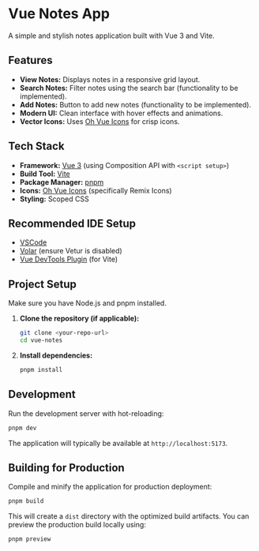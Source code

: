 # Vue Notes App

A simple and stylish notes application built with Vue 3 and Vite.

## Features

- **View Notes:** Displays notes in a responsive grid layout.
- **Search Notes:** Filter notes using the search bar (functionality to be implemented).
- **Add Notes:** Button to add new notes (functionality to be implemented).
- **Modern UI:** Clean interface with hover effects and animations.
- **Vector Icons:** Uses [Oh Vue Icons](https://oh-vue-icons.netlify.app/) for crisp icons.

## Tech Stack

- **Framework:** [Vue 3](https://vuejs.org/) (using Composition API with `<script setup>`)
- **Build Tool:** [Vite](https://vitejs.dev/)
- **Package Manager:** [pnpm](https://pnpm.io/)
- **Icons:** [Oh Vue Icons](https://oh-vue-icons.netlify.app/) (specifically Remix Icons)
- **Styling:** Scoped CSS

## Recommended IDE Setup

- [VSCode](https://code.visualstudio.com/)
- [Volar](https://marketplace.visualstudio.com/items?itemName=Vue.volar) (ensure Vetur is disabled)
- [Vue DevTools Plugin](https://devtools.vuejs.org/guide/installation.html) (for Vite)

## Project Setup

Make sure you have Node.js and pnpm installed.

1.  **Clone the repository (if applicable):**

    ```sh
    git clone <your-repo-url>
    cd vue-notes
    ```

2.  **Install dependencies:**
    ```sh
    pnpm install
    ```

## Development

Run the development server with hot-reloading:

```sh
pnpm dev
```

The application will typically be available at `http://localhost:5173`.

## Building for Production

Compile and minify the application for production deployment:

```sh
pnpm build
```

This will create a `dist` directory with the optimized build artifacts. You can preview the production build locally using:

```sh
pnpm preview
```
